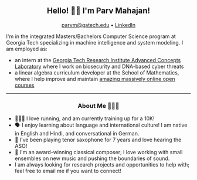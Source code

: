 <h2 align="center">Hello! 👋🏽 I'm Parv Mahajan!</h2>
<p align="center">
  <a href="mailto:parvm@gatech.edu">parvm@gatech.edu</a> •
  <a href="https://www.linkedin.com/in/jacob-aguirre9/">LinkedIn</a>
</p>

I'm in the integrated Masters/Bachelors Computer Science program at Georgia Tech specializing in machine intelligence and system modeling. I am employed as:
- an intern at the [Georgia Tech Research Institute Advanced Concepts Laboratory](url) where I work on biosecurity and DNA-based cyber threats
- a linear algebra curriculum developer at the School of Mathematics, where I help improve and maintain [amazing massively online open courses](https://www.edx.org/school/gtx)

-------
<h3 align="center">About Me 👨🏽‍🔬</h3>

- 🏃🏽‍♂️ I love running, and am currently training up for a 10K!
- 🗣️ I enjoy learning about language and international culture! I am native in English and Hindi, and conversational in German.
- 🎷 I've been playing tenor saxophone for 7 years and love hearing the ASO!
- 🎼 I'm an award-winning classical composer; I love working with small ensembles on new music and pushing the boundaries of sound.
- I am always looking for research projects and opportunities to help with; feel free to email me if you want to connect!
